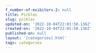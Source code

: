 ```yaml
---
f_number-of-exibitors-2: null
title: Pickles
slug: pickles
updated-on: '2022-10-04T22:01:50.136Z'
created-on: '2022-10-04T22:01:50.136Z'
published-on: null
layout: '[categories].html'
tags: categories
---
```



